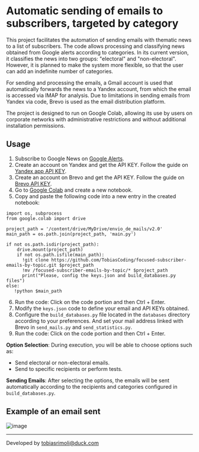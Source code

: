 # Automatic sending of emails to subscribers, targeted by category

This project facilitates the automation of sending emails with thematic news to a list of subscribers. The code allows processing and classifying news obtained from Google alerts according to categories. In its current version, it classifies the news into two groups: "electoral" and "non-electoral". However, it is planned to make the system more flexible, so that the user can add an indefinite number of categories.

For sending and processing the emails, a Gmail account is used that automatically forwards the news to a Yandex account, from which the email is accessed via IMAP for analysis. Due to limitations in sending emails from Yandex via code, Brevo is used as the email distribution platform.

The project is designed to run on Google Colab, allowing its use by users on corporate networks with administrative restrictions and without additional installation permissions.

## Usage

1. Subscribe to Google News on [Google Alerts](https://www.google.com/alerts?source=alertsmail).
2. Create an account on Yandex and get the API KEY. Follow the guide on [Yandex app API KEY](https://yandex.com/support/id/en/authorization/app-passwords.html).
3. Create an account on Brevo and get the API KEY. Follow the guide on [Brevo API KEY](https://developers.brevo.com/docs/getting-started).
4. Go to [Google Colab](https://colab.research.google.com/) and create a new notebook.
5. Copy and paste the following code into a new entry in the created notebook:
```
import os, subprocess
from google.colab import drive

project_path = '/content/drive/MyDrive/envio_de_mails/v2.0'
main_path = os.path.join(project_path, 'main.py')

if not os.path.isdir(project_path):
    drive.mount(project_path)
    if not os.path.isfile(main_path):
      !git clone https://github.com/TobiasCoding/focused-subscriber-emails-by-topic.git $project_path
      !mv /focused-subscriber-emails-by-topic/* $project_path
      print("Please, config the keys.json and build_databases.py files")
else:
   !python $main_path
```
6. Run the code: Click on the code portion and then Ctrl + Enter.
7. Modify the `keys.json` code to define your email and API KEYs obtained.
8. Configure the `build_databases.py` file located in the `databases` directory according to your preferences. And set your mail address linked with Brevo in `send_mails.py` and `send_statistics.py`.
9. Run the code: Click on the code portion and then Ctrl + Enter.

**Option Selection**: During execution, you will be able to choose options such as:
- Send electoral or non-electoral emails.
- Send to specific recipients or perform tests.

**Sending Emails**: After selecting the options, the emails will be sent automatically according to the recipients and categories configured in `build_databases.py`.

## Example of an email sent
![image](https://github.com/user-attachments/assets/ab944b07-8246-428b-9856-e6226d7d771f)

---
Developed by tobiasrimoli@duck.com
